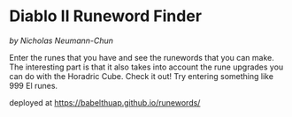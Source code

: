 # Diablo II Runeword Finder

_by Nicholas Neumann-Chun_

Enter the runes that you have and see the runewords that you can make. The interesting part is that it also takes into account the rune upgrades you can do with the Horadric Cube. Check it out! Try entering something like 999 El runes.

deployed at https://babelthuap.github.io/runewords/
